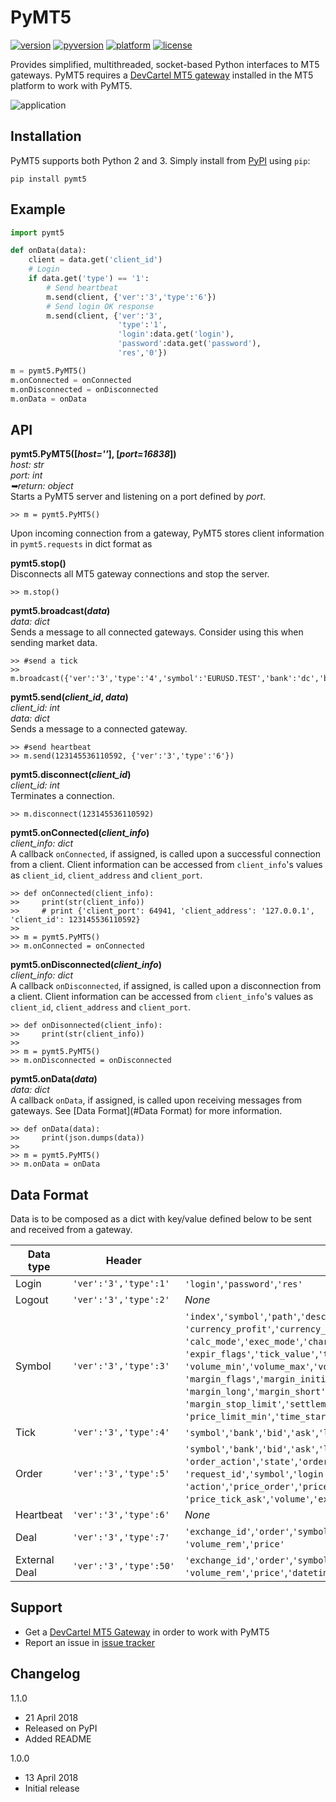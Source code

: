 # PyMT5
[![version](https://img.shields.io/pypi/v/pymt5.svg)](https://pypi.org/project/pymt5)
[![pyversion](https://img.shields.io/pypi/pyversions/pymt5.svg)](#)
[![platform](https://img.shields.io/badge/platform-linux|%20win-lightgray.svg)](#platform-availability)
[![license](https://img.shields.io/pypi/l/pymt5.svg)](https://github.com/devcartel/pymt5/blob/master/LICENSE.txt)

Provides simplified, multithreaded, socket-based Python interfaces to MT5 gateways. PyMT5 requires a [DevCartel MT5 gateway](http://devcartel.com/devcartelgateway64) installed in the MT5 platform to work with PyMT5.

![application](http://media.virbcdn.com/files/fa/cb0fbed83c8c2468-pymt5.png)

## Installation
PyMT5 supports both Python 2 and 3. Simply install from [PyPI](https://pypi.org/project/pymt5) using `pip`:

    pip install pymt5

## Example
```python
import pymt5

def onData(data):
    client = data.get('client_id')
    # Login
    if data.get('type') == '1':
        # Send heartbeat
        m.send(client, {'ver':'3','type':'6'})
        # Send login OK response
        m.send(client, {'ver':'3',
                        'type':'1',
                        'login':data.get('login'),
                        'password':data.get('password'),
                        'res','0'})

m = pymt5.PyMT5()
m.onConnected = onConnected
m.onDisconnected = onDisconnected
m.onData = onData

```

## API
__pymt5.PyMT5([_host=''_], [_port=16838_])__  
_host: str_  
_port: int_  
_➥return: object_  
Starts a PyMT5 server and listening on a port defined by _port_.

    >> m = pymt5.PyMT5()

Upon incoming connection from a gateway, PyMT5 stores client information in `pymt5.requests` in dict format as 

__pymt5.stop()__  
Disconnects all MT5 gateway connections and stop the server.

    >> m.stop()

__pymt5.broadcast(_data_)__  
_data: dict_  
Sends a message to all connected gateways. Consider using this when sending market data.
    
    >> #send a tick
    >> m.broadcast({'ver':'3','type':'4','symbol':'EURUSD.TEST','bank':'dc','bid':'1.2661','ask':'1.2665','last':'1.2665','volume':'1','datetime':'0'})

__pymt5.send(<i>client_id</i>, _data_)__  
<i>client_id: int</i>  
_data: dict_  
Sends a message to a connected gateway.

    >> #send heartbeat
    >> m.send(123145536110592, {'ver':'3','type':'6'})

__pymt5.disconnect(<i>client_id</i>)__  
<i>client_id: int</i>  
Terminates a connection.

    >> m.disconnect(123145536110592)

__pymt5.onConnected(<i>client_info</i>)__  
<i>client_info: dict</i>  
A callback `onConnected`, if assigned, is called upon a successful connection from a client. Client information can be accessed from `client_info`'s values as `client_id`, `client_address` and `client_port`.

    >> def onConnected(client_info):
    >>     print(str(client_info))
    >>     # print {'client_port': 64941, 'client_address': '127.0.0.1', 'client_id': 123145536110592}
    >>
    >> m = pymt5.PyMT5()
    >> m.onConnected = onConnected
    
__pymt5.onDisconnected(<i>client_info</i>)__   
<i>client_info: dict</i>  
A callback `onDisconnected`, if assigned, is called upon a disconnection from a client. Client information can be accessed from `client_info`'s values as `client_id`, `client_address` and `client_port`.

    >> def onDisonnected(client_info):
    >>     print(str(client_info))
    >>
    >> m = pymt5.PyMT5()
    >> m.onDisconnected = onDisconnected

__pymt5.onData(_data_)__  
_data: dict_  
A callback `onData`, if assigned, is called upon receiving messages from gateways. See [Data Format](#Data Format) for more information.

    >> def onData(data):
    >>     print(json.dumps(data))
    >>
    >> m = pymt5.PyMT5()
    >> m.onData = onData

## Data Format
Data is to be composed as a dict with key/value defined below to be sent and received from a gateway.

Data type       | Header                | Tags
----------------|-----------------------|------
Login           | `'ver':'3','type':1'` | `'login'`,`'password'`,`'res'`
Logout          | `'ver':'3','type':2'` | _None_
Symbol          | `'ver':'3','type':3'` | `'index'`,`'symbol'`,`'path'`,`'description'`,`'page'`,`'currency_base'`,<br />`'currency_profit'`,`'currency_margin'`,`'digits'`,`'tick_flags'`,<br />`'calc_mode'`,`'exec_mode'`,`'chart_mode'`,`'fill_flags'`,<br />`'expir_flags'`,`'tick_value'`,`'tick_size'`,`'contract_size'`,<br />`'volume_min'`,`'volume_max'`,`'volume_step'`,`'market_depth'`,<br />`'margin_flags'`,`'margin_initial'`,`'margin_maintenance'`,<br />`'margin_long'`,`'margin_short'`,`'margin_limit'`,`'margin_stop'`,<br />`'margin_stop_limit'`,`'settlement_price'`,`'price_limit_max'`,<br />`'price_limit_min'`,`'time_start'`,`'time_expiration'`,`'trade_mode'`
Tick            | `'ver':'3','type':4'` | `'symbol'`,`'bank'`,`'bid'`,`'ask'`,`'last'`,`'volume'`,`'datetime'`
Order           | `'ver':'3','type':5'` | `'symbol'`,`'bank'`,`'bid'`,`'ask'`,`'last'`,`'volume'`,`'datetime'`,<br />`'order_action'`,`'state'`,`'order'`,`'exchange_id'`,`'custom_data'`,<br />`'request_id'`,`'symbol'`,`'login'`,`'type_order'`,`'type_time'`,<br />`'action'`,`'price_order'`,`'price_sl'`,`'price_tp'`,`'price_tick_bid'`,<br />`'price_tick_ask'`,`'volume'`,`'expiration_time'`,`'result'`
Heartbeat       | `'ver':'3','type':6'` | _None_
Deal            | `'ver':'3','type':7'` | `'exchange_id'`,`'order'`,`'symbol'`,`'login'`,`'type_deal'`,`'volume'`,<br />`'volume_rem'`,`'price'`
External Deal   | `'ver':'3','type':50'`| `'exchange_id'`,`'order'`,`'symbol'`,`'login'`,`'type_deal'`,`'volume'`,<br />`'volume_rem'`,`'price'`,`'datetime'`

## Support
* Get a [DevCartel MT5 Gateway](http://devcartel.com/devcartelgateway64) in order to work with PyMT5
* Report an issue in [issue tracker](https://github.com/devcartel/pymt5/issues)

## Changelog
1.1.0
* 21 April 2018
* Released on PyPI
* Added README

1.0.0
* 13 April 2018
* Initial release

